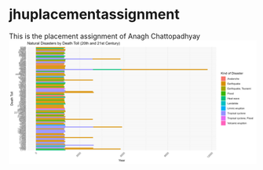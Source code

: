 # jhuplacementassignment
This is the placement assignment of Anagh Chattopadhyay
![plot](natural_disasters_death_toll.png)
